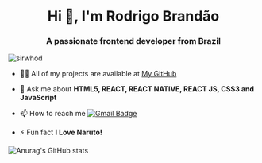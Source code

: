 <h1 align="center">Hi 👋, I'm Rodrigo Brandão</h1>
<h3 align="center">A passionate frontend developer from Brazil</h3>
<p align="left"> <img src="https://komarev.com/ghpvc/?username=sirwhod" alt="sirwhod" /> </p>

- 👨‍💻 All of my projects are available at [My GitHub](https://github.com/sirwhod)

- 💬 Ask me about **HTML5, REACT, REACT NATIVE, REACT JS, CSS3 and JavaScript**

- 📫 How to reach me [![Gmail Badge](https://img.shields.io/badge/-rodrigo.brandao98@gmail.com-c14438?style=flat-square&logo=Gmail&logoColor=white&link=mailto:rodrigo.brandao98@gmail.com)](mailto:rodrigo.brandao98@gmail.com)

- ⚡ Fun fact **I Love Naruto!**

![Anurag's GitHub stats](https://github-readme-stats.vercel.app/api?username=sirwhod&show_icons=true&theme=cobalt)
